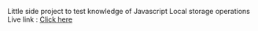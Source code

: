 Little side project to test knowledge of Javascript Local storage operations <br>
Live link : <a href="https://local-storage-blue.vercel.app/">Click here</a>